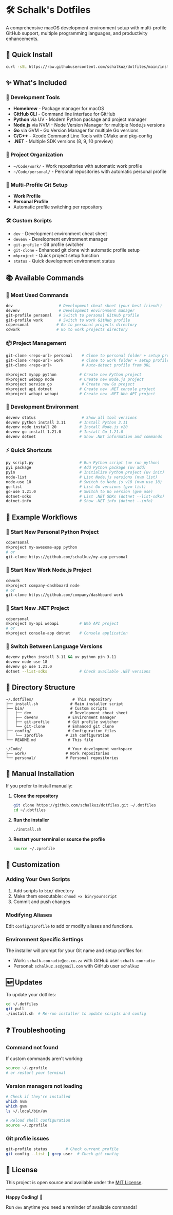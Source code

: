 # 🛠️ Schalk's Dotfiles

A comprehensive macOS development environment setup with multi-profile GitHub support, multiple programming languages, and productivity enhancements.

## 🚀 Quick Install

```bash
curl -sSL https://raw.githubusercontent.com/schalkuz/dotfiles/main/install.sh | bash
```

## ✨ What's Included

### 🔧 Development Tools
- **Homebrew** - Package manager for macOS
- **GitHub CLI** - Command line interface for GitHub
- **Python** via UV - Modern Python package and project manager
- **Node.js** via NVM - Node Version Manager for multiple Node.js versions
- **Go** via GVM - Go Version Manager for multiple Go versions
- **C/C++** - Xcode Command Line Tools with CMake and pkg-config
- **.NET** - Multiple SDK versions (8, 9, 10 preview)

### 📁 Project Organization
- `~/Code/work/` - Work repositories with automatic work profile
- `~/Code/personal/` - Personal repositories with automatic personal profile

### 🔀 Multi-Profile Git Setup
- **Work Profile**
- **Personal Profile**
- Automatic profile switching per repository

### 🛠️ Custom Scripts
- `dev` - Development environment cheat sheet
- `devenv` - Development environment manager
- `git-profile` - Git profile switcher
- `git-clone` - Enhanced git clone with automatic profile setup
- `mkproject` - Quick project setup function
- `status` - Quick development environment status

## 📚 Available Commands

### 🎯 Most Used Commands
```bash
dev                    # Development cheat sheet (your best friend!)
devenv                 # Development environment manager
git-profile personal   # Switch to personal GitHub profile
git-profile work       # Switch to work GitHub profile
cdpersonal            # Go to personal projects directory
cdwork                # Go to work projects directory
```

### 📦 Project Management
```bash
git-clone <repo-url> personal    # Clone to personal folder + setup profile
git-clone <repo-url> work        # Clone to work folder + setup profile
git-clone <repo-url>             # Auto-detect profile from URL

mkproject myapp python          # Create new Python project
mkproject webapp node           # Create new Node.js project
mkproject service go             # Create new Go project
mkproject api dotnet            # Create new .NET console project
mkproject webapi webapi         # Create new .NET Web API project
```

### 🔧 Development Environment
```bash
devenv status                    # Show all tool versions
devenv python install 3.11      # Install Python 3.11
devenv node install 20          # Install Node.js v20
devenv go install 1.21.0        # Install Go 1.21.0
devenv dotnet                   # Show .NET information and commands
```

### ⚡ Quick Shortcuts
```bash
py script.py                    # Run Python script (uv run python)
pyi package                     # Add Python package (uv add)
pyin                            # Initialize Python project (uv init)
node-list                       # List Node.js versions (nvm list)
node-use 18                     # Switch to Node.js v18 (nvm use 18)
go-list                         # List Go versions (gvm list)
go-use 1.21.0                   # Switch to Go version (gvm use)
dotnet-sdks                     # List .NET SDKs (dotnet --list-sdks)
dotnet-info                     # Show .NET info (dotnet --info)
```

## 🎯 Example Workflows

### 📝 Start New Personal Python Project
```bash
cdpersonal
mkproject my-awesome-app python
# or
git-clone https://github.com/schalkuz/my-app personal
```

### 💼 Start New Work Node.js Project
```bash
cdwork
mkproject company-dashboard node
# or
git-clone https://github.com/company/dashboard work
```

### 🔷 Start New .NET Project
```bash
cdpersonal
mkproject my-api webapi         # Web API project
# or
mkproject console-app dotnet    # Console application
```

### 🔄 Switch Between Language Versions
```bash
devenv python install 3.11 && uv python pin 3.11
devenv node use 18
devenv go use 1.21.0
dotnet --list-sdks              # Check available .NET versions
```

## 📂 Directory Structure

```
~/.dotfiles/                 # This repository
├── install.sh              # Main installer script
├── bin/                    # Custom scripts
│   ├── dev                 # Development cheat sheet
│   ├── devenv             # Environment manager
│   ├── git-profile        # Git profile switcher
│   └── git-clone          # Enhanced git clone
├── config/                # Configuration files
│   └── zprofile          # Zsh configuration
└── README.md              # This file

~/Code/                    # Your development workspace
├── work/                 # Work repositories
└── personal/             # Personal repositories
```

## 🔄 Manual Installation

If you prefer to install manually:

1. **Clone the repository**
   ```bash
   git clone https://github.com/schalkuz/dotfiles.git ~/.dotfiles
   cd ~/.dotfiles
   ```

2. **Run the installer**
   ```bash
   ./install.sh
   ```

3. **Restart your terminal or source the profile**
   ```bash
   source ~/.zprofile
   ```

## 🔧 Customization

### Adding Your Own Scripts
1. Add scripts to `bin/` directory
2. Make them executable: `chmod +x bin/yourscript`
3. Commit and push changes

### Modifying Aliases
Edit `config/zprofile` to add or modify aliases and functions.

### Environment Specific Settings
The installer will prompt for your Git name and setup profiles for:
- Work: `schalk.conradie@ec.co.za` with GitHub user `schalk-conradie`
- Personal: `schalkuz.sc@gmail.com` with GitHub user `schalkuz`

## 🆕 Updates

To update your dotfiles:

```bash
cd ~/.dotfiles
git pull
./install.sh  # Re-run installer to update scripts and config
```

## ❓ Troubleshooting

### Command not found
If custom commands aren't working:
```bash
source ~/.zprofile
# or restart your terminal
```

### Version managers not loading
```bash
# Check if they're installed
which nvm
which gvm
ls ~/.local/bin/uv

# Reload shell configuration
source ~/.zprofile
```

### Git profile issues
```bash
git-profile status        # Check current profile
git config --list | grep user  # Check git config
```

## 📄 License

This project is open source and available under the [MIT License](LICENSE).

---

**Happy Coding!** 🚀

Run `dev` anytime you need a reminder of available commands!
